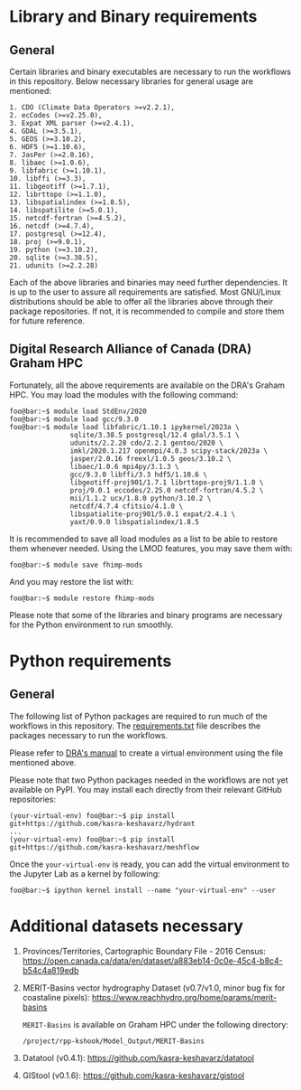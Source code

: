 # Library and Binary requirements
## General
Certain libraries and binary executables are necessary to run the
workflows in this repository. Below necessary libraries for general usage
are mentioned:
```console
1. CDO (Climate Data Operators >=v2.2.1),
2. ecCodes (>=v2.25.0),
3. Expat XML parser (>=v2.4.1),
4. GDAL (>=3.5.1),
5. GEOS (>=3.10.2),
6. HDF5 (>=1.10.6),
7. JasPer (>=2.0.16),
8. libaec (>=1.0.6),
9. libfabric (>=1.10.1),
10. libffi (>=3.3),
11. libgeotiff (>=1.7.1),
12. librttopo (>=1.1.0),
13. libspatialindex (>=1.8.5),
14. libspatilite (>=5.0.1),
15. netcdf-fortran (>=4.5.2),
16. netcdf (>=4.7.4),
17. postgresql (>=12.4),
18. proj (>=9.0.1),
19. python (>=3.10.2),
20. sqlite (>=3.38.5),
21. udunits (>=2.2.28)
```
Each of the above libraries and binaries may need further dependencies. It
is up to the user to assure all requirements are satisfied. Most GNU/Linux
distributions should be able to offer all the libraries above through
their package repositories. If not, it is recommended to compile and store
them for future reference.

## Digital Research Alliance of Canada (DRA) Graham HPC
Fortunately, all the above requirements are available on the DRA's Graham
HPC. You may load the modules with the following command:
```console
foo@bar:~$ module load StdEnv/2020
foo@bar:~$ module load gcc/9.3.0
foo@bar:~$ module load libfabric/1.10.1 ipykernel/2023a \
		       sqlite/3.38.5 postgresql/12.4 gdal/3.5.1 \
		       udunits/2.2.28 cdo/2.2.1 gentoo/2020 \
		       imkl/2020.1.217 openmpi/4.0.3 scipy-stack/2023a \
		       jasper/2.0.16 freexl/1.0.5 geos/3.10.2 \
		       libaec/1.0.6 mpi4py/3.1.3 \
		       gcc/9.3.0 libffi/3.3 hdf5/1.10.6 \
		       libgeotiff-proj901/1.7.1 librttopo-proj9/1.1.0 \
		       proj/9.0.1 eccodes/2.25.0 netcdf-fortran/4.5.2 \
		       mii/1.1.2 ucx/1.8.0 python/3.10.2 \
		       netcdf/4.7.4 cfitsio/4.1.0 \
		       libspatialite-proj901/5.0.1 expat/2.4.1 \
		       yaxt/0.9.0 libspatialindex/1.8.5
```
It is recommended to save all load modules as a list to be able to restore
them whenever needed. Using the LMOD features, you may save them with:
```console
foo@bar:~$ module save fhimp-mods 
```
And you may restore the list with:
```console
foo@bar:~$ module restore fhimp-mods
```
Please note that some of the libraries and binary programs are necessary
for the Python environment to run smoothly.

# Python requirements
## General
The following list of Python packages are required to run much of the
workflows in this repository. The [requirements.txt](./requirements.txt)
file describes the packages necessary to run the workflows.

Please refer to [DRA's
manual](https://docs.alliancecan.ca/wiki/Python#Creating_and_using_a_virtual_environment)
to create a virtual environment using the file mentioned above.

Please note that two Python packages needed in the workflows are not yet
available on PyPI. You may install each directly from their relevant
GitHub repositories:

```console
(your-virtual-env) foo@bar:~$ pip install git+https://github.com/kasra-keshavarz/hydrant
...
(your-virtual-env) foo@bar:~$ pip install git+https://github.com/kasra-keshavarz/meshflow
```

Once the `your-virtual-env` is ready, you can add the virtual environment
to the Jupyter Lab as a kernel by following:
```console
foo@bar:~$ ipython kernel install --name "your-virtual-env" --user
```

# Additional datasets necessary
1. Provinces/Territories, Cartographic Boundary File - 2016 Census: https://open.canada.ca/data/en/dataset/a883eb14-0c0e-45c4-b8c4-b54c4a819edb </b>
2. MERIT-Basins vector hydrography Dataset (v0.7/v1.0, minor bug fix for coastaline pixels): https://www.reachhydro.org/home/params/merit-basins </b>

   `MERIT-Basins` is available on Graham HPC under the following directory:
   ```console
   /project/rpp-kshook/Model_Output/MERIT-Basins
   ```

3. Datatool (v0.4.1): https://github.com/kasra-keshavarz/datatool </b>
4. GIStool (v0.1.6): https://github.com/kasra-keshavarz/gistool </b>
